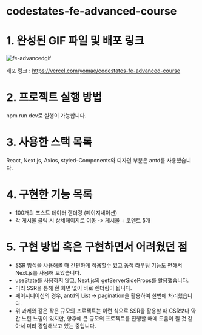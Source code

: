 # codestates-fe-advanced-course

# 1. 완성된 GIF 파일 및 배포 링크
![fe-advancedgif](https://user-images.githubusercontent.com/30408952/182321784-dde1370e-a82e-4e0d-87a9-109328c21d74.gif)

배포 링크 : https://vercel.com/yomae/codestates-fe-advanced-course

# 2. 프로젝트 실행 방법

npm run dev로 실행이 가능합니다. 

# 3. 사용한 스택 목록

React, Next.js, Axios, styled-Components와 디자인 부분은 antd를 사용했습니다.

# 4. 구현한 기능 목록

- 100개의 포스트 데이터 렌더링 (페이지네이션)
- 각 게시물 클릭 시 상세페이지로 이동 -> 게시물 + 코멘트 5개

# 5. 구현 방법 혹은 구현하면서 어려웠던 점
- SSR 방식을 사용해볼 때 간편하게 적용할수 있고 동적 라우팅 기능도 편해서 Next.js를 사용해 보았습니다.
- useState를 사용하지 않고, Next.js의 getServerSideProps를 활용했습니다.
- 미리 SSR을 통해 흰 화면 없이 바로 렌더링이 됩니다.
- 페이지네이션의 경우, antd의 List -> pagination을 활용하여 한번에 처리했습니다.
- 위 과제와 같은 작은 규모의 프로젝트는 이런 식으로 SSR을 활용할 때 CSR보다 약간 느린 느낌이 있지만, 
  향후에 큰 규모의 프로젝트를 진행할 때에 도움이 될 것 같아서 미리 경험해보고 있는 중입니다.
